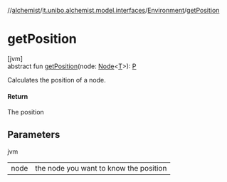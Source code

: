 //[alchemist](../../../index.md)/[it.unibo.alchemist.model.interfaces](../index.md)/[Environment](index.md)/[getPosition](get-position.md)

# getPosition

[jvm]\
abstract fun [getPosition](get-position.md)(node: [Node](../-node/index.md)<[T](../-node/index.md)>): [P](../../it.unibo.alchemist.core.interfaces/-simulation/index.md)

Calculates the position of a node.

#### Return

The position

## Parameters

jvm

| | |
|---|---|
| node | the node you want to know the position |
